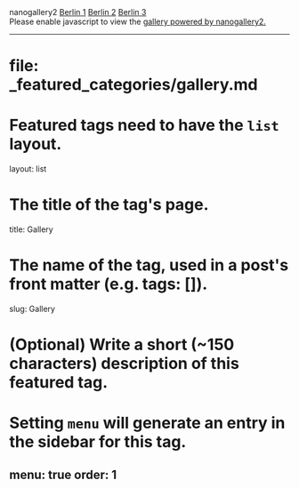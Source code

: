 <!-- nanogallery2 portable - http://nano.gallery -->
<div id="ngy2p" data-nanogallery2-portable='{"itemsBaseURL":"http://nanogallery2.nanostudio.org/samples/","thumbnailWidth":"200","thumbnailAlignment":"center"}'>nanogallery2
  <a href="berlin1.jpg" data-ngthumb="berlin1t.jpg" data-ngdesc="">Berlin 1</a>
  <a href="berlin2.jpg" data-ngthumb="berlin2t.jpg" data-ngdesc="">Berlin 2</a>
  <a href="berlin3.jpg" data-ngthumb="berlin3t.jpg" data-ngdesc="">Berlin 3</a>
</div>
<script> var st = document.createElement('script'); st.type = 'text/javascript'; st.src = '//nano.gallery/portable.php?k=m&u='+encodeURI(window.location.href); document.getElementsByTagName('head')[0].appendChild(st); </script>
<noscript>Please enable javascript to view the <a href="//nano.gallery">gallery powered by nanogallery2.</a></noscript>
<!-- end nanogallery2 -->


---
# file: _featured_categories/gallery.md
# Featured tags need to have the `list` layout.
layout: list

# The title of the tag's page.
title: Gallery

# The name of the tag, used in a post's front matter (e.g. tags: [<slug>]).
slug: Gallery

# (Optional) Write a short (~150 characters) description of this featured tag.

# Setting `menu` will generate an entry in the sidebar for this tag.
menu: true
order: 1
---
